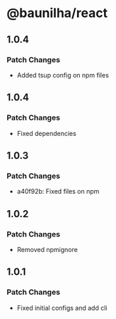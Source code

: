 # @baunilha/react

## 1.0.4

### Patch Changes

- Added tsup config on npm files

## 1.0.4

### Patch Changes

- Fixed dependencies

## 1.0.3

### Patch Changes

- a40f92b: Fixed files on npm

## 1.0.2

### Patch Changes

- Removed npmignore

## 1.0.1

### Patch Changes

- Fixed initial configs and add cli
